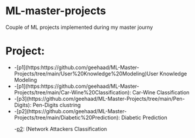 <h1> ML-master-projects</h1>
Couple of ML projects implemented during my master journy 


<h1> Project: </h1>
<ul>
  <li>
  -[p1](https:https://github.com/geehaad/ML-Master-Projects/tree/main/User%20Knowledge%20Modeling)User Knowledge Modeling
  
  <li>
  -[p1](https:https://github.com/geehaad/ML-Master-Projects/tree/main/Car-Wine%20Classification): Car-Wine Classification
  
  <li>
  -[p3](https://github.com/geehaad/ML-Master-Projects/tree/main/Pen-Digits): Pen-Digits clustring
   
  <li>
  -[p2](https://github.com/geehaad/ML-Master-Projects/tree/main/Diabetic%20Prediction): Diabetic Prediction
  
   
   -[p2](https://github.com/geehaad/ML-Master-Projects/tree/main/Network%20Attacker%20Classification): (Network Attackers Classification
   
  
  </ul>
